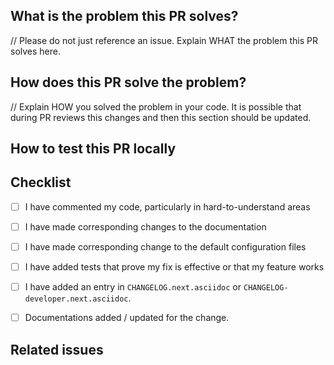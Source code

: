 <!-- Type of change
Please label this PR with one of the following labels, depending on the scope of your change:
- Bug
- Enhancement
- Breaking change
- Deprecation
- Cleanup
- Docs
-->

## What is the problem this PR solves?

// Please do not just reference an issue. Explain WHAT the problem this PR solves here.

## How does this PR solve the problem?

// Explain HOW you solved the problem in your code. It is possible that during PR reviews this changes and then this section should be updated.


## How to test this PR locally

<!-- Recommended
Explain here how this PR will be tested by the reviewer if anything special is needed for manual testing: commands, dependencies, steps, etc.
-->

## Checklist

<!-- Mandatory
This checklist is to help creators of PRs to find parts which might not be directly related to code change but still need to be addressed. Anything that does not apply to the PR should be removed from the checklist.
-->

- [ ] I have commented my code, particularly in hard-to-understand areas
- [ ] I have made corresponding changes to the documentation
- [ ] I have made corresponding change to the default configuration files
- [ ] I have added tests that prove my fix is effective or that my feature works
- [ ] I have added an entry in `CHANGELOG.next.asciidoc` or `CHANGELOG-developer.next.asciidoc`.
- [ ] Documentations added / updated for the change.




## Related issues

<!-- Recommended
Link related issues below. Insert the issue link or reference after the word "Closes" if merging this should automatically close it.

- Closes #123
- Relates #123
- Requires #123
- Superseds #123
-->
